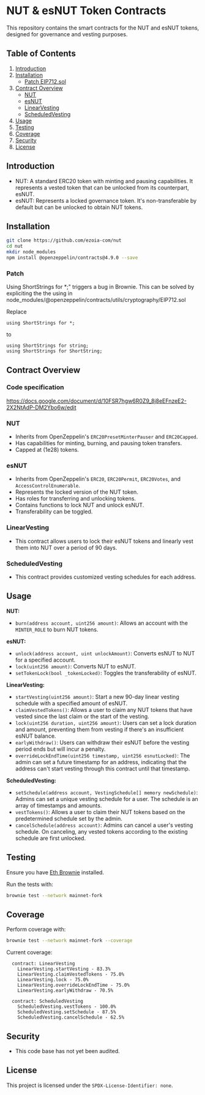 

# NUT & esNUT Token Contracts

This repository contains the smart contracts for the NUT and esNUT tokens, designed for governance and vesting purposes.

## Table of Contents

1. [Introduction](#introduction)
2. [Installation](#installation)
    - [Patch EIP712.sol](#patch)
3. [Contract Overview](#contract-overview)
    - [NUT](#nut)
    - [esNUT](#esnut)
    - [LinearVesting](#linearvesting)
    - [ScheduledVesting](#scheduledvesting)
4. [Usage](#usage)
5. [Testing](#testing)
6. [Coverage](#coverage)
7. [Security](#security)
8. [License](#license)

## Introduction

- NUT: A standard ERC20 token with minting and pausing capabilities. It represents a vested token that can be unlocked from its counterpart, esNUT.
- esNUT: Represents a locked governance token. It's non-transferable by default but can be unlocked to obtain NUT tokens.

## Installation

```bash
git clone https://github.com/ezoia-com/nut
cd nut
mkdir node_modules
npm install @openzeppelin/contracts@4.9.0 --save
```

### Patch
Using ShortStrings for *;" triggers a bug in Brownie. This can be solved by expliciting the the using in node_modules/@openzeppelin/contracts/utils/cryptography/EIP712.sol

Replace

    using ShortStrings for *;
  
   to
    
    using ShortStrings for string;
    using ShortStrings for ShortString;

## Contract Overview

### Code specification
https://docs.google.com/document/d/10FSR7hgw6R0Z9_8j8eEFnzeE2-2X2NtAdP-DM2Ybo6w/edit

### NUT

- Inherits from OpenZeppelin's `ERC20PresetMinterPauser` and `ERC20Capped`.
- Has capabilities for minting, burning, and pausing token transfers.
- Capped at \(1e28\) tokens.

### esNUT

- Inherits from OpenZeppelin's `ERC20`, `ERC20Permit`, `ERC20Votes`, and `AccessControlEnumerable`.
- Represents the locked version of the NUT token.
- Has roles for transferring and unlocking tokens.
- Contains functions to lock NUT and unlock esNUT.
- Transferability can be toggled.

### LinearVesting
 - This contract allows users to lock their esNUT tokens and linearly vest them into NUT over a period of 90 days. 

### ScheduledVesting

 - This contract provides customized vesting schedules for each address. 

## Usage

**NUT:**

- `burn(address account, uint256 amount)`: Allows an account with the `MINTER_ROLE` to burn NUT tokens.

**esNUT:**

- `unlock(address account, uint unlockAmount)`: Converts esNUT to NUT for a specified account.
- `lock(uint256 amount)`: Converts NUT to esNUT.
- `setTokenLock(bool _tokenLocked)`: Toggles the transferability of esNUT.


**LinearVesting:**

- `startVesting(uint256 amount)`: Start a new 90-day linear vesting schedule with a specified amount of esNUT.
- `claimVestedTokens()`: Allows a user to claim any NUT tokens that have vested since the last claim or the start of the vesting.
- `lock(uint256 duration, uint256 amount)`: Users can set a lock duration and amount, preventing them from vesting if there's an insufficient esNUT balance.
- `earlyWithdraw()`: Users can withdraw their esNUT before the vesting period ends but will incur a penalty.
- `overrideLockEndTime(uint256 timestamp, uint256 esnutLocked)`: The admin can set a future timestamp for an address, indicating that the address can't start vesting through this contract until that timestamp.

**ScheduledVesting:**
- `setSchedule(address account, VestingSchedule[] memory newSchedule)`: Admins can set a unique vesting schedule for a user. The schedule is an array of timestamps and amounts.
- `vestTokens()`: Allows a user to claim their NUT tokens based on the predetermined schedule set by the admin.
- `cancelSchedule(address account)`: Admins can cancel a user's vesting schedule. On canceling, any vested tokens according to the existing schedule are first unlocked.


## Testing

Ensure you have [Eth Brownie](https://github.com/eth-brownie/brownie) installed.

Run the tests with:

```bash
brownie test --network mainnet-fork
```

## Coverage

Perform coverage with:
```bash	
brownie test --network mainnet-fork --coverage
```

Current coverage:

      contract: LinearVesting
        LinearVesting.startVesting - 83.3%
        LinearVesting.claimVestedTokens - 75.0%
        LinearVesting.lock - 75.0%
        LinearVesting.overrideLockEndTime - 75.0%
        LinearVesting.earlyWithdraw - 70.5%
    
      contract: ScheduledVesting
        ScheduledVesting.vestTokens - 100.0%
        ScheduledVesting.setSchedule - 87.5%
        ScheduledVesting.cancelSchedule - 62.5%


## Security

- This code base has not yet been audited.

## License

This project is licensed under the `SPDX-License-Identifier: none`.
